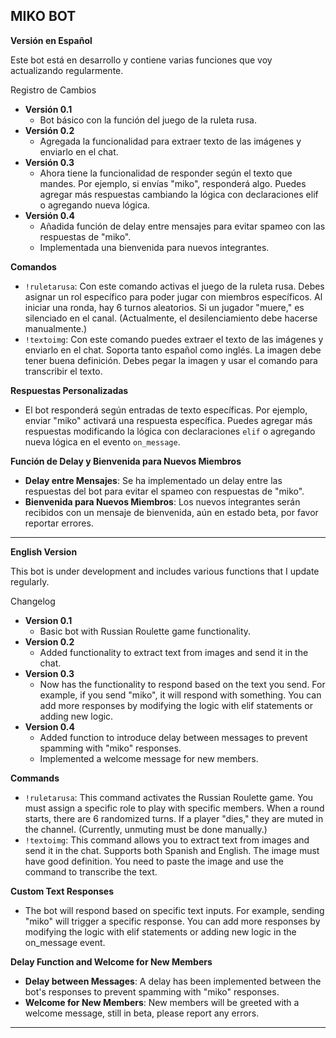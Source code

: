## MIKO BOT 
**Versión en Español**

Este bot está en desarrollo y contiene varias funciones que voy actualizando regularmente.

Registro de Cambios
- **Versión 0.1**
  - Bot básico con la función del juego de la ruleta rusa.
- **Versión 0.2**
  - Agregada la funcionalidad para extraer texto de las imágenes y enviarlo en el chat.
- **Versión 0.3**
  - Ahora tiene la funcionalidad de responder según el texto que mandes. Por ejemplo, si envías "miko", responderá algo. Puedes agregar más respuestas cambiando la lógica con declaraciones elif o agregando nueva lógica.
- **Versión 0.4**
  - Añadida función de delay entre mensajes para evitar spameo con las respuestas de "miko".
  - Implementada una bienvenida para nuevos integrantes.

**Comandos**
- `!ruletarusa`: Con este comando activas el juego de la ruleta rusa. Debes asignar un rol específico para poder jugar con miembros específicos. Al iniciar una ronda, hay 6 turnos aleatorios. Si un jugador "muere," es silenciado en el canal. (Actualmente, el desilenciamiento debe hacerse manualmente.)
- `!textoimg`: Con este comando puedes extraer el texto de las imágenes y enviarlo en el chat. Soporta tanto español como inglés. La imagen debe tener buena definición. Debes pegar la imagen y usar el comando para transcribir el texto.

**Respuestas Personalizadas**
- El bot responderá según entradas de texto específicas. Por ejemplo, enviar "miko" activará una respuesta específica. Puedes agregar más respuestas modificando la lógica con declaraciones `elif` o agregando nueva lógica en el evento `on_message`.

**Función de Delay y Bienvenida para Nuevos Miembros**
- **Delay entre Mensajes**: Se ha implementado un delay entre las respuestas del bot para evitar el spameo con respuestas de "miko".
- **Bienvenida para Nuevos Miembros**: Los nuevos integrantes serán recibidos con un mensaje de bienvenida, aún en estado beta, por favor reportar errores.

---

**English Version**


This bot is under development and includes various functions that I update regularly.

Changelog
- **Version 0.1**
  - Basic bot with Russian Roulette game functionality.
- **Version 0.2**
  - Added functionality to extract text from images and send it in the chat.
- **Version 0.3**
  - Now has the functionality to respond based on the text you send. For example, if you send "miko", it will respond with something. You can add more responses by modifying the logic with elif statements or adding new logic.
- **Version 0.4**
  - Added function to introduce delay between messages to prevent spamming with "miko" responses.
  - Implemented a welcome message for new members.

**Commands**
- `!ruletarusa`: This command activates the Russian Roulette game. You must assign a specific role to play with specific members. When a round starts, there are 6 randomized turns. If a player "dies," they are muted in the channel. (Currently, unmuting must be done manually.)
- `!textoimg`: This command allows you to extract text from images and send it in the chat. Supports both Spanish and English. The image must have good definition. You need to paste the image and use the command to transcribe the text.

**Custom Text Responses**
- The bot will respond based on specific text inputs. For example, sending "miko" will trigger a specific response. You can add more responses by modifying the logic with elif statements or adding new logic in the on_message event.

**Delay Function and Welcome for New Members**
- **Delay between Messages**: A delay has been implemented between the bot's responses to prevent spamming with "miko" responses.
- **Welcome for New Members**: New members will be greeted with a welcome message, still in beta, please report any errors.

---
